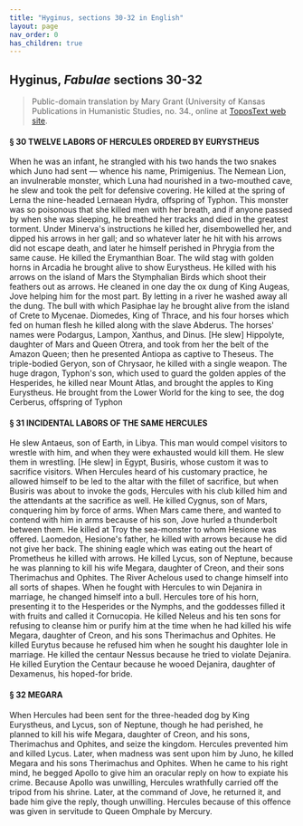 ```yaml
---
title: "Hyginus, sections 30-32 in English"
layout: page
nav_order: 0
has_children: true
---
```



## Hyginus, *Fabulae* sections 30-32

> Public-domain translation by Mary Grant (University of Kansas Publications in Humanistic Studies, no. 34., online at [ToposText web site](https://topostext.org/work/206).


#### § 30  TWELVE LABORS OF HERCULES ORDERED BY EURYSTHEUS

When he was an infant, he strangled with his two hands the two snakes which Juno had sent — whence his name, Primigenius. The Nemean Lion, an invulnerable monster, which Luna had nourished in a two-mouthed cave, he slew and took the pelt for defensive covering. He killed at the spring of Lerna the nine-headed Lernaean Hydra, offspring of Typhon. This monster was so poisonous that she killed men with her breath, and if anyone passed by when she was sleeping, he breathed her tracks and died in the greatest torment. Under Minerva's instructions he killed her, disembowelled her, and dipped his arrows in her gall; and so whatever later he hit with his arrows did not escape death, and later he himself perished in Phrygia from the same cause. He killed the Erymanthian Boar. The wild stag with golden horns in Arcadia he brought alive to show Eurystheus. He killed with his arrows on the island of Mars the Stymphalian Birds which shoot their feathers out as arrows. He cleaned in one day the ox dung of King Augeas, Jove helping him for the most part. By letting in a river he washed away all the dung. The bull with which Pasiphae lay he brought alive from the island of Crete to Mycenae. Diomedes, King of Thrace, and his four horses which fed on human flesh he killed along with the slave Abderus. The horses' names were Podargus, Lampon, Xanthus, and Dinus. [He slew] Hippolyte, daughter of Mars and Queen Otrera, and took from her the belt of the Amazon Queen; then he presented Antiopa as captive to Theseus. The triple-bodied Geryon, son of Chrysaor, he killed with a single weapon. The huge dragon, Typhon's son, which used to guard the golden apples of the Hesperides, he killed near Mount Atlas, and brought the apples to King Eurystheus. He brought from the Lower World for the king to see, the dog Cerberus, offspring of Typhon


#### § 31  INCIDENTAL LABORS OF THE SAME HERCULES

He slew Antaeus, son of Earth, in Libya. This man would compel visitors to wrestle with him, and when they were exhausted would kill them. He slew them in wrestling. [He slew] in Egypt, Busiris, whose custom it was to sacrifice visitors. When Hercules heard of his customary practice, he allowed himself to be led to the altar with the fillet of sacrifice, but when Busiris was about to invoke the gods, Hercules with his club killed him and the attendants at the sacrifice as well. He killed Cygnus, son of Mars, conquering him by force of arms. When Mars came there, and wanted to contend with him in arms because of his son, Jove hurled a thunderbolt between them. He killed at Troy the sea-monster to whom Hesione was offered. Laomedon, Hesione's father, he killed with arrows because he did not give her back. The shining eagle which was eating out the heart of Prometheus he killed with arrows. He killed Lycus, son of Neptune, because he was planning to kill his wife Megara, daughter of Creon, and their sons Therimachus and Ophites. The River Achelous used to change himself into all sorts of shapes. When he fought with Hercules to win Dejanira in marriage, he changed himself into a bull. Hercules tore of his horn, presenting it to the Hesperides or the Nymphs, and the goddesses filled it with fruits and called it Cornucopia. He killed Neleus and his ten sons for refusing to cleanse him or purify him at the time when he had killed his wife Megara, daughter of Creon, and his sons Therimachus and Ophites. He killed Eurytus because he refused him when he sought his daughter Iole in marriage. He killed the centaur Nessus because he tried to violate Dejanira. He killed Eurytion the Centaur because he wooed Dejanira, daughter of Dexamenus, his hoped-for bride.


#### § 32  MEGARA

When Hercules had been sent for the three-headed dog by King Eurystheus, and Lycus, son of Neptune, though he had perished, he planned to kill his wife Megara, daughter of Creon, and his sons, Therimachus and Ophites, and seize the kingdom. Hercules prevented him and killed Lycus. Later, when madness was sent upon him by Juno, he killed Megara and his sons Therimachus and Ophites. When he came to his right mind, he begged Apollo to give him an oracular reply on how to expiate his crime. Because Apollo was unwilling, Hercules wrathfully carried off the tripod from his shrine. Later, at the command of Jove, he returned it, and bade him give the reply, though unwilling. Hercules because of this offence was given in servitude to Queen Omphale by Mercury.



